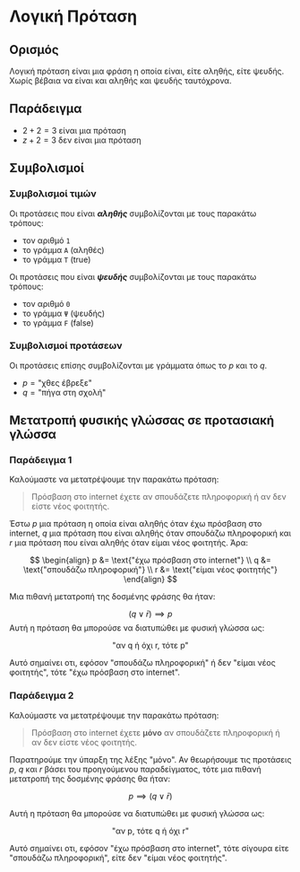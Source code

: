 # Λογική Πρόταση

## Ορισμός

Λογική πρόταση είναι μια φράση η οποία είναι, είτε αληθής, είτε ψευδής. Χωρίς βέβαια να είναι και αληθής και ψευδής ταυτόχρονα.

## Παράδειγμα

- $2 + 2 = 3$ είναι μια πρόταση
- $z + 2 = 3$ δεν είναι μια πρόταση

## Συμβολισμοί

### Συμβολισμοί τιμών

Οι προτάσεις που είναι _**αληθής**_ συμβολίζονται με τους παρακάτω τρόπους:

- τον αριθμό `1`
- το γράμμα `Α` (αληθές)
- το γράμμα `T` (true)

Οι προτάσεις που είναι _**ψευδής**_ συμβολίζονται με τους παρακάτω τρόπους:

- τον αριθμό `0`
- το γράμμα `Ψ` (ψευδής)
- το γράμμα `F` (false)

### Συμβολισμοί προτάσεων

Οι προτάσεις επίσης συμβολίζονται με γράμματα όπως το $p$ και το $q$.

- $p = \text{"χθες έβρεξε"}$
- $q = \text{"πήγα στη σχολή"}$

## Μετατροπή φυσικής γλώσσας σε προτασιακή γλώσσα

### Παράδειγμα 1

Καλούμαστε να μετατρέψουμε την παρακάτω πρόταση:

> Πρόσβαση στο internet έχετε αν σπουδάζετε πληροφορική ή αν δεν είστε νέος φοιτητής.

Έστω $p$ μια πρόταση η οποία είναι αληθής όταν έχω πρόσβαση στο internet, $q$ μια πρόταση που είναι αληθής όταν σπουδάζω πληροφορική και $r$ μια πρόταση που είναι αληθής όταν είμαι νέος φοιτητής. Άρα:

$$
\begin{align}
p &= \text{"έχω πρόσβαση στο internet"} \\
q &= \text{"σπουδάζω πληροφορική"} \\
r &= \text{"είμαι νέος φοιτητής"}
\end{align}
$$

Μια πιθανή μετατροπή της δοσμένης φράσης θα ήταν:

$$
(q \lor \bar{r}) \implies p
$$
Αυτή η πρόταση θα μπορούσε να διατυπώθει με φυσική γλώσσα ως:

$$
\text{"αν q ή όχι r, τότε p"}
$$

Αυτό σημαίνει οτι, εφόσον $\text{"σπουδάζω πληροφορική"}$ ή δεν $\text{"είμαι νέος φοιτητής"}$, τότε $\text{"έχω πρόσβαση στο internet"}$.

### Παράδειγμα 2

Καλούμαστε να μετατρέψουμε την παρακάτω πρόταση:

> Πρόσβαση στο internet έχετε **μόνο** αν σπουδάζετε πληροφορική ή αν δεν είστε νέος φοιτητής.

Παρατηρούμε την ύπαρξη της λέξης "μόνο". Αν θεωρήσουμε τις προτάσεις $p$, $q$ και $r$ βάσει του προηγούμενου παραδείγματος, τότε μια πιθανή μετατροπή της δοσμένης φράσης θα ήταν:

$$
p \implies (q \lor \bar{r})
$$

Αυτή η πρόταση θα μπορούσε να διατυπώθει με φυσική γλώσσα ως:

$$
\text{"αν p, τότε q ή όχι r"}
$$

Αυτό σημαίνει οτι, εφόσον $\text{"έχω πρόσβαση στο internet"}$, τότε σίγουρα είτε $\text{"σπουδάζω πληροφορική"}$, είτε δεν $\text{"είμαι νέος φοιτητής"}$.
